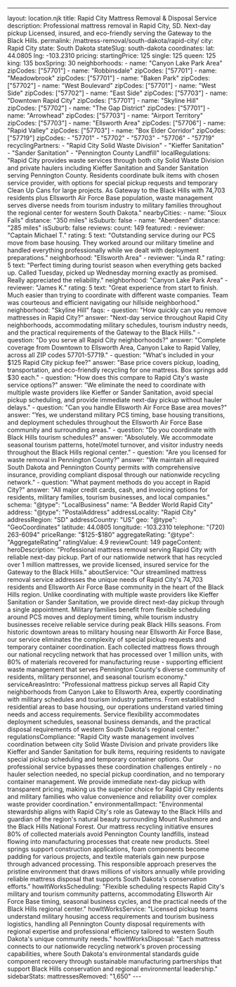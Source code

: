 ---
layout: location.njk
title: Rapid City Mattress Removal & Disposal Service
description: Professional mattress removal in Rapid City, SD. Next-day pickup Licensed, insured, and eco-friendly serving the Gateway to the Black Hills.
permalink: /mattress-removal/south-dakota/rapid-city/
city: Rapid City state: South Dakota stateSlug: south-dakota coordinates: lat: 44.0805 lng: -103.2310 pricing: startingPrice: 125 single: 125 queen: 125 king: 135 boxSpring: 30 neighborhoods: - name: "Canyon Lake Park Area" zipCodes: ["57701"] - name: "Robbinsdale" zipCodes: ["57701"] - name: "Meadowbrook" zipCodes: ["57701"] - name: "Baken Park" zipCodes: ["57702"] - name: "West Boulevard" zipCodes: ["57701"] - name: "West Side" zipCodes: ["57702"] - name: "East Side" zipCodes: ["57703"] - name: "Downtown Rapid City" zipCodes: ["57701"] - name: "Skyline Hill" zipCodes: ["57702"] - name: "The Gap District" zipCodes: ["57701"] - name: "Arrowhead" zipCodes: ["57703"] - name: "Airport Territory" zipCodes: ["57703"] - name: "Ellsworth Area" zipCodes: ["57706"] - name: "Rapid Valley" zipCodes: ["57703"] - name: "Box Elder Corridor" zipCodes: ["57719"] zipCodes: - "57701" - "57702" - "57703" - "57706" - "57719" recyclingPartners: - "Rapid City Solid Waste Division" - "Kieffer Sanitation" - "Sander Sanitation" - "Pennington County Landfill" localRegulations: "Rapid City provides waste services through both city Solid Waste Division and private haulers including Kieffer Sanitation and Sander Sanitation serving Pennington County. Residents coordinate bulk items with chosen service provider, with options for special pickup requests and temporary Clean Up Cans for large projects. As Gateway to the Black Hills with 74,703 residents plus Ellsworth Air Force Base population, waste management serves diverse needs from tourism industry to military families throughout the regional center for western South Dakota." nearbyCities: - name: "Sioux Falls" distance: "350 miles" isSuburb: false - name: "Aberdeen" distance: "285 miles" isSuburb: false reviews: count: 149 featured: - reviewer: "Captain Michael T." rating: 5 text: "Outstanding service during our PCS move from base housing. They worked around our military timeline and handled everything professionally while we dealt with deployment preparations." neighborhood: "Ellsworth Area" - reviewer: "Linda R." rating: 5 text: "Perfect timing during tourist season when everything gets backed up. Called Tuesday, picked up Wednesday morning exactly as promised. Really appreciated the reliability." neighborhood: "Canyon Lake Park Area" - reviewer: "James K." rating: 5 text: "Great experience from start to finish. Much easier than trying to coordinate with different waste companies. Team was courteous and efficient navigating our hillside neighborhood." neighborhood: "Skyline Hill" faqs: - question: "How quickly can you remove mattresses in Rapid City?" answer: "Next-day service throughout Rapid City neighborhoods, accommodating military schedules, tourism industry needs, and the practical requirements of the Gateway to the Black Hills." - question: "Do you serve all Rapid City neighborhoods?" answer: "Complete coverage from Downtown to Ellsworth Area, Canyon Lake to Rapid Valley, across all ZIP codes 57701-57719." - question: "What's included in your $125 Rapid City pickup fee?" answer: "Base price covers pickup, loading, transportation, and eco-friendly recycling for one mattress. Box springs add $30 each." - question: "How does this compare to Rapid City's waste service options?" answer: "We eliminate the need to coordinate with multiple waste providers like Kieffer or Sander Sanitation, avoid special pickup scheduling, and provide immediate next-day pickup without hauler delays." - question: "Can you handle Ellsworth Air Force Base area moves?" answer: "Yes, we understand military PCS timing, base housing transitions, and deployment schedules throughout the Ellsworth Air Force Base community and surrounding areas." - question: "Do you coordinate with Black Hills tourism schedules?" answer: "Absolutely. We accommodate seasonal tourism patterns, hotel/motel turnover, and visitor industry needs throughout the Black Hills regional center." - question: "Are you licensed for waste removal in Pennington County?" answer: "We maintain all required South Dakota and Pennington County permits with comprehensive insurance, providing compliant disposal through our nationwide recycling network." - question: "What payment methods do you accept in Rapid City?" answer: "All major credit cards, cash, and invoicing options for residents, military families, tourism businesses, and local companies." schema: "@type": "LocalBusiness" name: "A Bedder World Rapid City" address: "@type": "PostalAddress" addressLocality: "Rapid City" addressRegion: "SD" addressCountry: "US" geo: "@type": "GeoCoordinates" latitude: 44.0805 longitude: -103.2310 telephone: "(720) 263-6094" priceRange: "$125-$180" aggregateRating: "@type": "AggregateRating" ratingValue: 4.9 reviewCount: 149 pageContent: heroDescription: "Professional mattress removal serving Rapid City with reliable next-day pickup. Part of our nationwide network that has recycled over 1 million mattresses, we provide licensed, insured service for the Gateway to the Black Hills." aboutService: "Our streamlined mattress removal service addresses the unique needs of Rapid City's 74,703 residents and Ellsworth Air Force Base community in the heart of the Black Hills region. Unlike coordinating with multiple waste providers like Kieffer Sanitation or Sander Sanitation, we provide direct next-day pickup through a single appointment. Military families benefit from flexible scheduling around PCS moves and deployment timing, while tourism industry businesses receive reliable service during peak Black Hills seasons. From historic downtown areas to military housing near Ellsworth Air Force Base, our service eliminates the complexity of special pickup requests and temporary container coordination. Each collected mattress flows through our national recycling network that has processed over 1 million units, with 80% of materials recovered for manufacturing reuse - supporting efficient waste management that serves Pennington County's diverse community of residents, military personnel, and seasonal tourism economy." serviceAreasIntro: "Professional mattress pickup serves all Rapid City neighborhoods from Canyon Lake to Ellsworth Area, expertly coordinating with military schedules and tourism industry patterns. From established residential areas to base housing, our operations understand varied timing needs and access requirements. Service flexibility accommodates deployment schedules, seasonal business demands, and the practical disposal requirements of western South Dakota's regional center." regulationsCompliance: "Rapid City waste management involves coordination between city Solid Waste Division and private providers like Kieffer and Sander Sanitation for bulk items, requiring residents to navigate special pickup scheduling and temporary container options. Our professional service bypasses these coordination challenges entirely - no hauler selection needed, no special pickup coordination, and no temporary container management. We provide immediate next-day pickup with transparent pricing, making us the superior choice for Rapid City residents and military families who value convenience and reliability over complex waste provider coordination." environmentalImpact: "Environmental stewardship aligns with Rapid City's role as Gateway to the Black Hills and guardian of the region's natural beauty surrounding Mount Rushmore and the Black Hills National Forest. Our mattress recycling initiative ensures 80% of collected materials avoid Pennington County landfills, instead flowing into manufacturing processes that create new products. Steel springs support construction applications, foam components become padding for various projects, and textile materials gain new purpose through advanced processing. This responsible approach preserves the pristine environment that draws millions of visitors annually while providing reliable mattress disposal that supports South Dakota's conservation efforts." howItWorksScheduling: "Flexible scheduling respects Rapid City's military and tourism community patterns, accommodating Ellsworth Air Force Base timing, seasonal business cycles, and the practical needs of the Black Hills regional center." howItWorksService: "Licensed pickup teams understand military housing access requirements and tourism business logistics, handling all Pennington County disposal requirements with regional expertise and professional efficiency tailored to western South Dakota's unique community needs." howItWorksDisposal: "Each mattress connects to our nationwide recycling network's proven processing capabilities, where South Dakota's environmental standards guide component recovery through sustainable manufacturing partnerships that support Black Hills conservation and regional environmental leadership." sidebarStats: mattressesRemoved: "1,650" ---